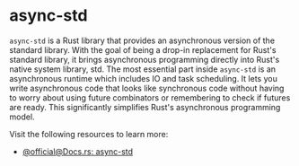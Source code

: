 # async-std

`async-std` is a Rust library that provides an asynchronous version of the standard library. With the goal of being a drop-in replacement for Rust's standard library, it brings asynchronous programming directly into Rust's native system library, std. The most essential part inside `async-std` is an asynchronous runtime which includes IO and task scheduling. It lets you write asynchronous code that looks like synchronous code without having to worry about using future combinators or remembering to check if futures are ready. This significantly simplifies Rust's asynchronous programming model.

Visit the following resources to learn more:

- [@official@Docs.rs: async-std](https://docs.rs/async-std/latest/async_std/)
